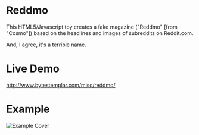 Reddmo
======

This HTML5/Javascript toy creates a fake magazine ("Reddmo" [from "Cosmo"]) based on the headlines and images of subreddits on Reddit.com.  

And, I agree, it's a terrible name.

Live Demo
======
http://www.bytestemplar.com/misc/reddmo/

Example
======

![Example Cover](http://i.imgur.com/CysdjU1.jpg)

